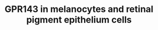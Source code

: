 ---
annotations:
- id: DOID:0050633
  type: Disease Ontology
  value: ocular albinism
- id: CL:0000148
  parent: native cell
  type: Cell Type Ontology
  value: melanocyte
- id: CL:0002586
  parent: animal cell
  type: Cell Type Ontology
  value: retinal pigment epithelial cell
authors:
- Victor Marx
- Fehrhart
- Egonw
- Marvin M2
- Eweitz
description: A disease model demonstrating the potential place of the GPR143 gene
  in the pathogenesis of ocular albinism type 1. The latter shows the interactions
  between GPR143 and the different genes responsible for melanogenesis as well as
  growth factors such as SERPINF1 and VEGF in melanocytes or the retinal pigment epithelium.
last-edited: 2021-12-17
organisms:
- Homo sapiens
redirect_from:
- /index.php/Pathway:WP4941
- /instance/WP4941
- /instance/WP4941_rr120578
revision: r120578
schema-jsonld:
- '@context': https://schema.org/
  '@id': https://wikipathways.github.io/pathways/WP4941.html
  '@type': Dataset
  creator:
    '@type': Organization
    name: WikiPathways
  description: A disease model demonstrating the potential place of the GPR143 gene
    in the pathogenesis of ocular albinism type 1. The latter shows the interactions
    between GPR143 and the different genes responsible for melanogenesis as well as
    growth factors such as SERPINF1 and VEGF in melanocytes or the retinal pigment
    epithelium.
  keywords:
  - ADCY2
  - ADCY4
  - ADCY9
  - ARRB1
  - ARRB2
  - ASIP
  - ATP
  - CREB1
  - Ca2+
  - DAG
  - DCT
  - DHI
  - DHICA
  - DQ
  - Dopachrome
  - Dopamine
  - GNA15
  - GNAQ
  - GNAS
  - GPR143
  - IP3
  - IQ
  - ITPR1
  - L-DOPA
  - L-tyrosine
  - MART-1
  - MC1R
  - MITF
  - MLANA
  - PLCB1
  - PLCB2
  - PLCB3
  - PLCB4
  - PMEL
  - POMC
  - PPi
  - PRKACA
  - PRKACB
  - PRKACG
  - PRKCB
  - SERPINF1
  - TYR
  - TYRP1
  - VEGFA
  - cAMP
  license: CC0
  name: GPR143 in melanocytes and retinal pigment epithelium cells
seo: CreativeWork
title: GPR143 in melanocytes and retinal pigment epithelium cells
wpid: WP4941
---